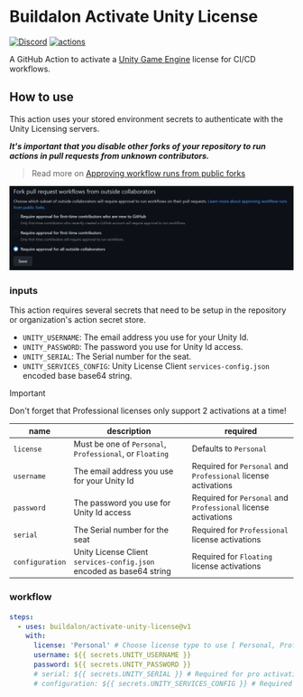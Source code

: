# Buildalon Activate Unity License

[![Discord](https://img.shields.io/discord/939721153688264824.svg?label=&logo=discord&logoColor=ffffff&color=7389D8&labelColor=6A7EC2)](https://discord.gg/VM9cWJ9rjH) [![actions](https://github.com/buildalon/activate-unity-license/actions/workflows/validate.yml/badge.svg?branch=main&event=push)](https://github.com/buildalon/activate-unity-license/actions/workflows/validate.yml)

A GitHub Action to activate a [Unity Game Engine](https://unity.com) license for CI/CD workflows.

## How to use

This action uses your stored environment secrets to authenticate with the Unity Licensing servers.

***It's important that you disable other forks of your repository to run actions in pull requests from unknown contributors.***

> Read more on [Approving workflow runs from public forks](
https://docs.github.com/en/actions/managing-workflow-runs/approving-workflow-runs-from-public-forks)

[![Managing GitHub Actions settings for a repository](RecommendedSecuritySettings.png)](https://docs.github.com/en/repositories/managing-your-repositorys-settings-and-features/enabling-features-for-your-repository/managing-github-actions-settings-for-a-repository)

### inputs

This action requires several secrets that need to be setup in the repository or organization's action secret store.

* `UNITY_USERNAME`: The email address you use for your Unity Id.
* `UNITY_PASSWORD`: The password you use for Unity Id access.
* `UNITY_SERIAL`: The Serial number for the seat.
* `UNITY_SERVICES_CONFIG`: Unity License Client `services-config.json` encoded base base64 string.

> [!IMPORTANT]
> Don't forget that Professional licenses only support 2 activations at a time!

| name | description | required |
| ---- | ----------- | -------- |
| `license` | Must be one of `Personal`, `Professional`, or `Floating` | Defaults to `Personal` |
| `username` | The email address you use for your Unity Id | Required for `Personal` and `Professional` license activations |
| `password` | The password you use for Unity Id access | Required for `Personal` and `Professional` license activations |
| `serial` | The Serial number for the seat | Required for `Professional` license activations |
| `configuration` | Unity License Client `services-config.json` encoded as base64 string | Required for `Floating` license activations |

### workflow

```yaml
steps:
  - uses: buildalon/activate-unity-license@v1
    with:
      license: 'Personal' # Choose license type to use [ Personal, Professional, Floating ]
      username: ${{ secrets.UNITY_USERNAME }}
      password: ${{ secrets.UNITY_PASSWORD }}
      # serial: ${{ secrets.UNITY_SERIAL }} # Required for pro activations
      # configuration: ${{ secrets.UNITY_SERVICES_CONFIG }} # Required for floating license activations
```
